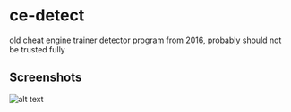 # ce-detect
old cheat engine trainer detector program from 2016, probably should not be trusted fully

## Screenshots
![alt text](https://i.imgur.com/wp3uUI7.png "")
